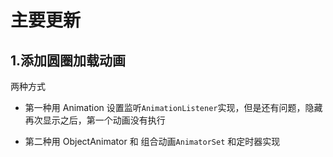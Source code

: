 # 主要更新

## 1.添加圆圈加载动画

两种方式

+ 第一种用 Animation 设置监听`AnimationListener`实现，但是还有问题，隐藏再次显示之后，第一个动画没有执行

+ 第二种用 ObjectAnimator 和 组合动画`AnimatorSet` 和定时器实现